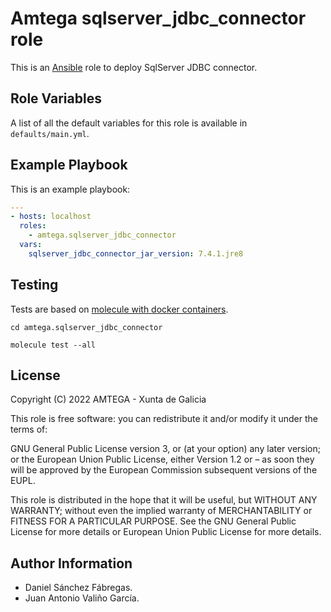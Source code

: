 # Amtega sqlserver_jdbc_connector role

This is an [Ansible](http://www.ansible.com) role to deploy SqlServer JDBC connector.

## Role Variables

A list of all the default variables for this role is available in `defaults/main.yml`.

## Example Playbook

This is an example playbook:

``` yaml
---
- hosts: localhost
  roles:  
    - amtega.sqlserver_jdbc_connector
  vars:
    sqlserver_jdbc_connector_jar_version: 7.4.1.jre8
```

## Testing

Tests are based on [molecule with docker containers](https://molecule.readthedocs.io/en/latest/installation.html).

```shell
cd amtega.sqlserver_jdbc_connector

molecule test --all
```

## License

Copyright (C) 2022 AMTEGA - Xunta de Galicia

This role is free software: you can redistribute it and/or modify it under the terms of:

GNU General Public License version 3, or (at your option) any later version; or the European Union Public License, either Version 1.2 or – as soon they will be approved by the European Commission ­subsequent versions of the EUPL.

This role is distributed in the hope that it will be useful, but WITHOUT ANY WARRANTY; without even the implied warranty of MERCHANTABILITY or FITNESS FOR A PARTICULAR PURPOSE.  See the GNU General Public License for more details or European Union Public License for more details.

## Author Information

- Daniel Sánchez Fábregas.
- Juan Antonio Valiño García.
